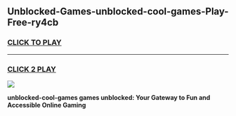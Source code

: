 
## Unblocked-Games-unblocked-cool-games-Play-Free-ry4cb
<h3>
<a href="https://premium76.site?title=unblocked-cool-games&ref=21A">CLICK TO PLAY</a></h3>
<hr>

<h3>
<a href="https://premium76.site?title=unblocked-cool-games&ref=21A">CLICK 2 PLAY</a>
  
</h3>

<a href="https://premium76.site?title=unblocked-cool-games&ref=21A"><img src="https://clearcache.store/games.png"></a>


**unblocked-cool-games games unblocked: Your Gateway to Fun and Accessible Online Gaming**
